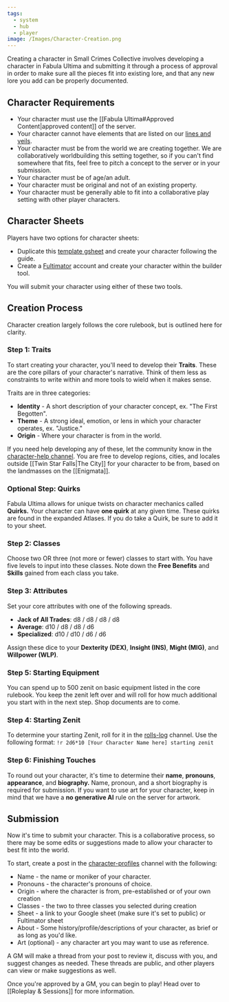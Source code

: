 ```yaml
---
tags:
  - system
  - hub
  - player
image: /Images/Character-Creation.png
---
```

Creating a character in Small Crimes Collective involves developing a character in Fabula Ultima and submitting it through a process of approval in order to make sure all the pieces fit into existing lore, and that any new lore you add can be properly documented.

## Character Requirements
* Your character must use the [[Fabula Ultima#Approved Content|approved content]] of the server.
* Your character cannot have elements that are listed on our [lines and veils](https://safety.vercel.app/wguzTmQKSfR3XFi-FicRF).
* Your character must be from the world we are creating together. We are collaboratively worldbuilding this setting together, so if you can't find somewhere that fits, feel free to pitch a concept to the server or in your submission.
* Your character must be of age/an adult.
* Your character must be original and not of an existing property.
* Your character must be generally able to fit into a collaborative play setting with other player characters.
## Character Sheets
Players have two options for character sheets:
* Duplicate this [template gsheet](https://docs.google.com/spreadsheets/d/1gRVfD8eeljeorSeOnhEntdsz0aasU7QXAELid90equg/edit#gid=0) and create your character following the guide.
* Create a [Fultimator](https://fabula-ultima-helper.web.app/) account and create your character within the builder tool.

You will submit your character using either of these two tools.

## Creation Process
Character creation largely follows the core rulebook, but is outlined here for clarity.
### Step 1: Traits
To start creating your character, you'll need to develop their **Traits**. These are the core pillars of your character's narrative. Think of them less as constraints to write within and more tools to wield when it makes sense.

Traits are in three categories:
* **Identity** - A short description of your character concept, ex. "The First Begotten".
* **Theme** - A strong ideal, emotion, or lens in which your character operates, ex. "Justice."
* **Origin** - Where your character is from in the world.

If you need help developing any of these, let the community know in the [character-help channel](https://discord.com/channels/1382793642871099392/1382793644167401512). You are free to develop regions, cities, and locales outside [[Twin Star Falls|The City]] for your character to be from, based on the landmasses on the [[Enigmata]].

### Optional Step: Quirks
Fabula Ultima allows for unique twists on character mechanics called **Quirks.** Your character can have **one quirk** at any given time. These quirks are found in the expanded Atlases. If you do take a Quirk, be sure to add it to your sheet.
### Step 2: Classes
Choose two OR three (not more or fewer) classes to start with. You have five levels to input into these classes. Note down the **Free Benefits** and **Skills** gained from each class you take.
### Step 3: Attributes
Set your core attributes with one of the following spreads. 
- **Jack of All Trades**: d8 / d8 / d8 / d8
- **Average**: d10 / d8 / d8 / d6
- **Specialized**: d10 / d10 / d6 / d6

Assign these dice to your **Dexterity (DEX)**, **Insight (INS)**, **Might (MIG)**, and **Willpower (WLP)**.
### Step 5: Starting Equipment
You can spend up to 500 zenit on basic equipment listed in the core rulebook. You keep the zenit left over and will roll for how much additional you start with in the next step. Shop documents are to come.
### Step 4: Starting Zenit
To determine your starting Zenit, roll for it in the [rolls-log](https://discord.com/channels/1382793642871099392/1392976635195818164) channel. Use the following format:
```!r 2d6*10 [Your Character Name here] starting zenit```
### Step 6: Finishing Touches
To round out your character, it's time to determine their **name**, **pronouns**, **appearance**, and **biography.** Name, pronoun, and a short biography is required for submission. If you want to use art for your character, keep in mind that we have a **no generative AI** rule on the server for artwork.
## Submission
Now it's time to submit your character. This is a collaborative process, so there may be some edits or suggestions made to allow your character to best fit into the world.

To start, create a post in the [character-profiles](https://discord.com/channels/1382793642871099392/1382793643974201573) channel with the following:

* Name - the name or moniker of your character.
* Pronouns - the character's pronouns of choice.
* Origin - where the character is from, pre-established or of your own creation
* Classes - the two to three classes you selected during creation
* Sheet - a link to your Google sheet (make sure it's set to public) or Fultimator sheet 
* About - Some history/profile/descriptions of your character, as brief or as long as you'd like.
* Art (optional) - any character art you may want to use as reference.

A GM will make a thread from your post to review it, discuss with you, and suggest changes as needed. These threads are public, and other players can view or make suggestions as well.

Once you're approved by a GM, you can begin to play! Head over to [[Roleplay & Sessions]] for more information.